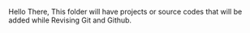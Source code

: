Hello There,
   This folder will have projects or source codes that will be added while Revising Git and Github.

